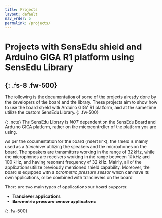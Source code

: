 ```yaml
---
title: Projects
layout: default
nav_order: 5
permalink: /projects/
---
```


# Projects with SensEdu shield and Arduino GIGA R1 platform using SensEdu Library
{: .fs-8 .fw-500}
---

The following is the documentation of some of the projects already done by the developers of the board and the library. These projects aim to show how to use 
the board shield with Arduino GIGA R1 platform, and at the same time utilize the custom SensEdu Library. 
{: .fw-500}


{: .note}
The SensEdu Library is *NOT* dependent on the SensEdu Board and Arduino GIGA platform, rather on the microcontroller of the platform you are using. 

As per the documentation for the board (insert link), the shield is mainly used as a *tranciever* utilizing the speakers and the microphones on the board. The speakers are transmitters working in the range of 32 kHz, while the microphones are receivers working in the range between 10 kHz and 100 kHz, and having resonant frequency of 32 kHz. Mainly, all of the applications utilize previously mentioned shield capability. Moreover, the board is equipped with a *barometric pressure sensor* which can have its own applications, or be combined with trancievers on the board. 

There are two main types of applications our board supports: 
* **Tranciever applications**
* **Barometric pressure sensor applications**



{: .fw-500}